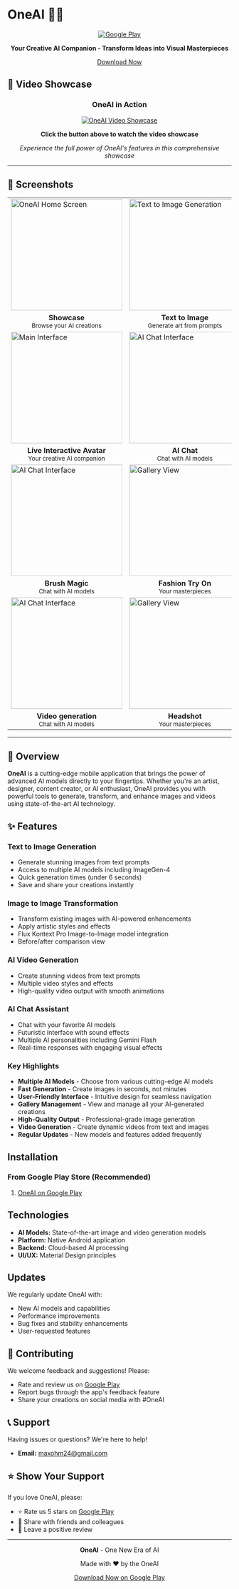# OneAI 🎨✨

<div align="center">
  

  
  [![Google Play](https://img.shields.io/badge/Google_Play-Download-green?style=for-the-badge&logo=google-play&logoColor=white)](https://play.google.com/store/apps/details?id=max.ohm.oneai)

  
  **Your Creative AI Companion - Transform Ideas into Visual Masterpieces**
  
  [Download Now](https://play.google.com/store/apps/details?id=max.ohm.oneai) 
  
</div>

## 🎥 Video Showcase

<div align="center">
  
### OneAI in Action

[![OneAI Video Showcase](https://img.shields.io/badge/▶️_Watch_Video-OneAI_Showcase-red?style=for-the-badge&logo=youtube&logoColor=white)](https://github.com/maxohm1/OneAI-ScreenShot/raw/main/Oneai%20video%20showcase.mp4)

**Click the button above to watch the video showcase**

*Experience the full power of OneAI's features in this comprehensive showcase*

</div>

---

## 📱 Screenshots

<div align="center">

<table>
  <tr>
    <td><img src="https://github.com/maxohm1/OneAI-ScreenShot/blob/main/oneai%20showcase.png" width="250" alt="OneAI Home Screen"></td>
    <td><img src="https://github.com/maxohm1/OneAI-ScreenShot/blob/main/realistic.png" width="250" alt="Text to Image Generation"></td>
    <td><img src="https://github.com/maxohm1/OneAI-ScreenShot/blob/main/tranform%20photo.png" width="250" alt="Image Transformation"></td>
  </tr>
  <tr>
    <td align="center"><b>Showcase</b><br><sub>Browse your AI creations</sub></td>
    <td align="center"><b>Text to Image</b><br><sub>Generate art from prompts</sub></td>
    <td align="center"><b>Image Transform</b><br><sub>AI-powered editing</sub></td>
  </tr>
  <tr>
    <td><img src="https://github.com/maxohm1/OneAI-ScreenShot/blob/main/Avatar.png" width="250" alt="Main Interface"></td>
    <td><img src="https://raw.githubusercontent.com/maxohm1/OneAI-ScreenShot/main/ai_chat.jpg" width="250" alt="AI Chat Interface"></td>
    <td><img src="https://github.com/maxohm1/OneAI-ScreenShot/blob/main/sketch.png" width="250" alt="Gallery View"></td>
  </tr>
  <tr>
    <td align="center"><b>Live Interactive Avatar</b><br><sub>Your creative AI companion</sub></td>
    <td align="center"><b>AI Chat</b><br><sub>Chat with AI models</sub></td>
    <td align="center"><b>Sketch to real image</b><br><sub>Your masterpieces</sub></td>
  </tr>
    <tr>
    <td><img src="https://github.com/maxohm1/OneAI-ScreenShot/blob/main/inpaint.png" width="250" alt="AI Chat Interface"></td>
    <td><img src="https://github.com/maxohm1/OneAI-ScreenShot/blob/main/try%20(1).png" width="250" alt="Gallery View"></td>
    <td><img src="https://github.com/maxohm1/OneAI-ScreenShot/blob/main/try(2).png" width="250" alt="Gallery View"></td>
  </tr>
  <tr>
    <td align="center"><b>Brush Magic</b><br><sub>Chat with AI models</sub></td>
    <td align="center"><b>Fashion Try On</b><br><sub>Your masterpieces</sub></td>
   <td align="center"><b>Fashion Try On</b><br><sub>Your masterpieces</sub></td>
  </tr>
    </tr>
    <tr>
    <td><img src="https://github.com/maxohm1/OneAI-ScreenShot/blob/main/video%20show.png" width="250" alt="AI Chat Interface"></td>
    <td><img src="https://github.com/maxohm1/OneAI-ScreenShot/blob/main/head.png" width="250" alt="Gallery View"></td>
    <td><img src="https://github.com/maxohm1/OneAI-ScreenShot/blob/main/ghibli.png" width="250" alt="Gallery View"></td>
  </tr>
  <tr>
    <td align="center"><b>Video generation</b><br><sub>Chat with AI models</sub></td>
    <td align="center"><b>Headshot</b><br><sub>Your masterpieces</sub></td>
   <td align="center"><b>Ghibli</b><br><sub>Your masterpieces</sub></td>
  </tr>
</table>

</div>

---

## 🌟 Overview

**OneAI** is a cutting-edge mobile application that brings the power of advanced AI models directly to your fingertips. Whether you're an artist, designer, content creator, or AI enthusiast, OneAI provides you with powerful tools to generate, transform, and enhance images and videos using state-of-the-art AI technology.

## ✨ Features

###  **Text to Image Generation**
- Generate stunning images from text prompts
- Access to multiple AI models including ImageGen-4
- Quick generation times (under 6 seconds)
- Save and share your creations instantly

###  **Image to Image Transformation**
- Transform existing images with AI-powered enhancements
- Apply artistic styles and effects
- Flux Kontext Pro Image-to-Image model integration
- Before/after comparison view

###  **AI Video Generation**
- Create stunning videos from text prompts
- Multiple video styles and effects
- High-quality video output with smooth animations

###  **AI Chat Assistant**
- Chat with your favorite AI models
- Futuristic interface with sound effects
- Multiple AI personalities including Gemini Flash
- Real-time responses with engaging visual effects

###  **Key Highlights**
-  **Multiple AI Models** - Choose from various cutting-edge AI models
-  **Fast Generation** - Create images in seconds, not minutes
-  **User-Friendly Interface** - Intuitive design for seamless navigation
-  **Gallery Management** - View and manage all your AI-generated creations
-  **High-Quality Output** - Professional-grade image generation
-  **Video Generation** - Create dynamic videos from text and images
-  **Regular Updates** - New models and features added frequently

##  Installation

### From Google Play Store (Recommended)
1. [OneAI on Google Play](https://play.google.com/store/apps/details?id=max.ohm.oneai)


##  Technologies

- **AI Models:** State-of-the-art image and video generation models
- **Platform:** Native Android application
- **Backend:** Cloud-based AI processing
- **UI/UX:** Material Design principles


##  Updates

We regularly update OneAI with:
- New AI models and capabilities
- Performance improvements
- Bug fixes and stability enhancements
- User-requested features

## 🤝 Contributing

We welcome feedback and suggestions! Please:
- Rate and review us on [Google Play](https://play.google.com/store/apps/details?id=max.ohm.oneai)
- Report bugs through the app's feedback feature
- Share your creations on social media with #OneAI

## 📞 Support

Having issues or questions? We're here to help!
- **Email:** maxohm24@gmail.com



## ⭐ Show Your Support

If you love OneAI, please:
- ⭐ Rate us 5 stars on [Google Play](https://play.google.com/store/apps/details?id=max.ohm.oneai)
- 📣 Share with friends and colleagues
- 💬 Leave a positive review

---

<div align="center">
  
  **OneAI** - One New Era of AI
  
  Made with ❤️ by the OneAI
  
  [Download Now on Google Play](https://play.google.com/store/apps/details?id=max.ohm.oneai)
  
</div>
